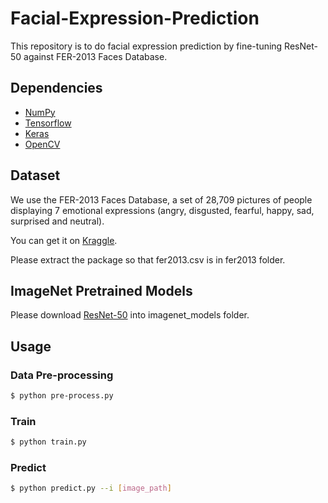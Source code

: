 # Facial-Expression-Prediction


This repository is to do facial expression prediction by fine-tuning ResNet-50 against FER-2013 Faces Database.


## Dependencies

- [NumPy](http://docs.scipy.org/doc/numpy-1.10.1/user/install.html)
- [Tensorflow](https://www.tensorflow.org/versions/r0.8/get_started/os_setup.html)
- [Keras](https://keras.io/#installation)
- [OpenCV](https://opencv-python-tutroals.readthedocs.io/en/latest/)

## Dataset

We use the FER-2013 Faces Database, a set of 28,709 pictures of people displaying 7 emotional expressions (angry, disgusted, fearful, happy, sad, surprised and neutral).

You can get it on [Kraggle](https://www.kaggle.com/c/challenges-in-representation-learning-facial-expression-recognition-challenge/data).

Please extract the package so that fer2013.csv is in fer2013 folder.

## ImageNet Pretrained Models

Please download [ResNet-50](https://github.com/fchollet/deep-learning-models/releases/download/v0.2/resnet50_weights_tf_dim_ordering_tf_kernels.h5) into imagenet_models folder.

## Usage

### Data Pre-processing
```bash
$ python pre-process.py
```

### Train
```bash
$ python train.py
```

### Predict
```bash
$ python predict.py --i [image_path]
```